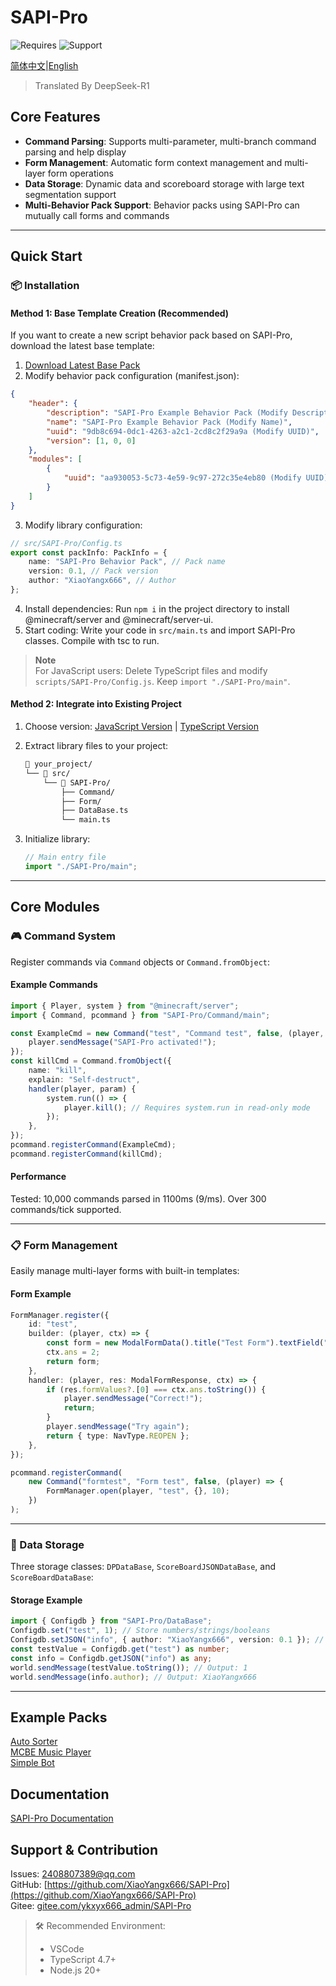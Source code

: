 # SAPI-Pro

![Requires](https://img.shields.io/badge/Requires-SAPI%201.18%20Beta-red) ![Support](https://img.shields.io/badge/Support%20Version-MCBE1.21.6x-green)

[简体中文](README.md)|[English](README_EN.md)

> Translated By DeepSeek-R1

## Core Features

-   **Command Parsing**: Supports multi-parameter, multi-branch command parsing and help display
-   **Form Management**: Automatic form context management and multi-layer form operations
-   **Data Storage**: Dynamic data and scoreboard storage with large text segmentation support
-   **Multi-Behavior Pack Support**: Behavior packs using SAPI-Pro can mutually call forms and commands

---

## Quick Start

### 📦 Installation

#### Method 1: Base Template Creation (Recommended)

If you want to create a new script behavior pack based on SAPI-Pro, download the latest base template:

1. [Download Latest Base Pack]()
2. Modify behavior pack configuration (manifest.json):

```json
{
    "header": {
        "description": "SAPI-Pro Example Behavior Pack (Modify Description)",
        "name": "SAPI-Pro Example Behavior Pack (Modify Name)",
        "uuid": "9db8c694-0dc1-4263-a2c1-2cd8c2f29a9a (Modify UUID)",
        "version": [1, 0, 0]
    },
    "modules": [
        {
            "uuid": "aa930053-5c73-4e59-9c97-272c35e4eb80 (Modify UUID)"
        }
    ]
}
```

3. Modify library configuration:

```typescript
// src/SAPI-Pro/Config.ts
export const packInfo: PackInfo = {
    name: "SAPI-Pro Behavior Pack", // Pack name
    version: 0.1, // Pack version
    author: "XiaoYangx666", // Author
};
```

4. Install dependencies:
   Run `npm i` in the project directory to install @minecraft/server and @minecraft/server-ui.
5. Start coding:
   Write your code in `src/main.ts` and import SAPI-Pro classes. Compile with tsc to run.

> **Note**  
> For JavaScript users: Delete TypeScript files and modify `scripts/SAPI-Pro/Config.js`. Keep `import "./SAPI-Pro/main"`.

#### Method 2: Integrate into Existing Project

1. Choose version: [JavaScript Version]() | [TypeScript Version]()
2. Extract library files to your project:

    ```bash
    📂 your_project/
    └── 📂 src/
        └── 📂 SAPI-Pro/
            ├── Command/
            ├── Form/
            ├── DataBase.ts
            └── main.ts
    ```

3. Initialize library:
    ```typescript
    // Main entry file
    import "./SAPI-Pro/main";
    ```

---

## Core Modules

### 🎮 Command System

Register commands via `Command` objects or `Command.fromObject`:

#### Example Commands

```typescript
import { Player, system } from "@minecraft/server";
import { Command, pcommand } from "SAPI-Pro/Command/main";

const ExampleCmd = new Command("test", "Command test", false, (player, param) => {
    player.sendMessage("SAPI-Pro activated!");
});
const killCmd = Command.fromObject({
    name: "kill",
    explain: "Self-destruct",
    handler(player, param) {
        system.run(() => {
            player.kill(); // Requires system.run in read-only mode
        });
    },
});
pcommand.registerCommand(ExampleCmd);
pcommand.registerCommand(killCmd);
```

#### Performance

Tested: 10,000 commands parsed in 1100ms (9/ms). Over 300 commands/tick supported.

---

### 📋 Form Management

Easily manage multi-layer forms with built-in templates:

#### Form Example

```typescript
FormManager.register({
    id: "test",
    builder: (player, ctx) => {
        const form = new ModalFormData().title("Test Form").textField("1+1=?", "114514");
        ctx.ans = 2;
        return form;
    },
    handler: (player, res: ModalFormResponse, ctx) => {
        if (res.formValues?.[0] === ctx.ans.toString()) {
            player.sendMessage("Correct!");
            return;
        }
        player.sendMessage("Try again");
        return { type: NavType.REOPEN };
    },
});

pcommand.registerCommand(
    new Command("formtest", "Form test", false, (player) => {
        FormManager.open(player, "test", {}, 10);
    })
);
```

---

### 💾 Data Storage

Three storage classes: `DPDataBase`, `ScoreBoardJSONDataBase`, and `ScoreBoardDataBase`:

#### Storage Example

```typescript
import { Configdb } from "SAPI-Pro/DataBase";
Configdb.set("test", 1); // Store numbers/strings/booleans
Configdb.setJSON("info", { author: "XiaoYangx666", version: 0.1 }); // Store objects
const testValue = Configdb.get("test") as number;
const info = Configdb.getJSON("info") as any;
world.sendMessage(testValue.toString()); // Output: 1
world.sendMessage(info.author); // Output: XiaoYangx666
```

---

## Example Packs

[Auto Sorter]()  
[MCBE Music Player]()  
[Simple Bot]()

## Documentation

[SAPI-Pro Documentation](./tutorial/README.md)

## Support & Contribution

Issues: <2408807389@qq.com>  
GitHub: [https://github.com/XiaoYangx666/SAPI-Pro](https://github.com/XiaoYangx666/SAPI-Pro)  
Gitee: [gitee.com/ykxyx666_admin/SAPI-Pro](gitee.com/ykxyx666_admin/SAPI-Pro)

> 🛠️ Recommended Environment:
>
> -   VSCode
> -   TypeScript 4.7+
> -   Node.js 20+
